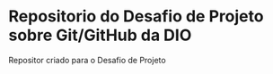 # Repositorio do Desafio de Projeto sobre Git/GitHub da DIO
Repositor criado para o Desafio de Projeto

